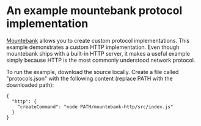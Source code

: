 # An example mountebank protocol implementation

[Mountebank](http://mbtest.org/docs/protocols/custom) allows you to create custom
protocol implementations. This example demonstrates a custom HTTP implementation.
Even though mountebank ships with a built-in HTTP server, it makes a useful example
simply because HTTP is the most commonly understood network protocol.

To run the example, download the source locally. Create a file called "protocols.json"
with the following content (replace PATH with the downloaded path):

````
{
  "http": {
    "createCommand": "node PATH/mountebank-http/src/index.js"
  }
}
````


